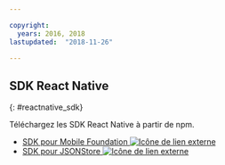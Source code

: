 ```yaml
---

copyright:
  years: 2016, 2018
lastupdated:  "2018-11-26"

---
```


##	SDK React Native 
{: #reactnative_sdk}

Téléchargez les SDK React Native à partir de npm. 

* [SDK pour Mobile Foundation ![Icône de lien externe](../../icons/launch-glyph.svg "Icône de lien externe")](https://www.npmjs.com/package/react-native-ibm-mobilefirst)
* [SDK pour JSONStore ![Icône de lien externe](../../icons/launch-glyph.svg "Icône de lien externe")](https://www.npmjs.com/package/react-native-mobilefirst-jsonstore)

